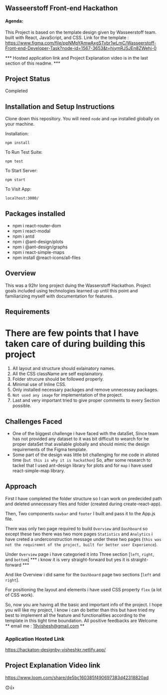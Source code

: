 ## Wasseerstoff Front-end Hackathon

#### Agenda:

This Project is based on the template design given by Wasseerstoff team. built with React, JavaScript, and CSS.
Link for the template : https://www.figma.com/file/ppNMpYAmwAxgSTvbr1wLmC/Wasseerstoff-Front-end-Developer-Task?node-id=1567-3653&t=hjymRJSJEn8ZWehj-0

*** Hosted application link and Project Explanation video is in the last section of this readme. ***

## Project Status
Completed 

## Installation and Setup Instructions

Clone down this repository. You will need `node` and `npm` installed globally on your machine.  

Installation:

`npm install`  

To Run Test Suite:  

`npm test`  

To Start Server:

`npm start`  

To Visit App:

`localhost:3000/`  


## Packages installed
- npm i react-router-dom
- npm i react-modal
- npm i antd
- npm i @ant-design/plots  
- npm i @ant-design/graphs
- npm i react-simple-maps
- npm install @react-icons/all-files


## Overview
  
This was a 92hr long project duing the Wasserstoff Hackathon. Project goals included using technologies learned up until this point and familiarizing myself with documentation for features. 

## Requirements

# There are few points that I have taken care of during building this project
1. All layout and structure should exlainatory names.
2. All the CSS className are self explainatory.
3. Folder strucure should be followed properly.
4. Minimal use of Inline CSS.
5. Only installed necessary packages and remove unnecessay packages.
6. `Not used any image` for implementation of the project.
7. Last and very important tried to give proper comments to every Section possible.

## Challenges Faced

- One of the biggest challenge i have faced with the dataSet, Since team has not provided any dataset to it was bit difficult to wearch for he proper dataSet that available globally and should mimic the design requirements of the Figma template.
- Some part of the design was little bit challenging for me code in alloted time (`but this is why it is hackathon`) So, after some research to tackel that I used ant-design library for plots and for `map` i have used react-simple-map library.


## Approach
 First I have completed the folder structure so I can work on predecided path and deleted unnecessary files and folder (created during create-react-app).

 Then, Two components `navbar` and `footer` I built and pass it to the App.js file. 

 There was only two page required to build `Overview` and `Dashboard` so except these two there was two more pages `Statistics` and `Analytics` i have creted a underconstruction message under these two pages (`this was not the requiremnt of the project, built for better user Experience`).

 Under `Overview` page i have categoried it into Three section [`left`, `right`, and `bottom`] *** i know it is very straight-forward but yes it is straight-forward ***

 And like Overview i did same for the `Dashboard` page two sections [`left` and `right`].

 For positioning the layout and elements i have used CSS property `flex` (a lot of CSS work).

 So, now you are having all the basic and important info of the project. I hope you will like my project, I know i can do better than this but have tried my best to implement all the feature and functionalities according to the template in this tight time boundation.
 All positive feedbacks are Welcome ** email me : 19vishesh@gmail.com **



### Application Hosted Link

https://hackaton-designby-visheshkr.netlify.app/

## Project Explanation Video link

https://www.loom.com/share/de5bc160385f490697383d42318820ad

😊👍

